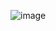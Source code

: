![image](https://github.com/melikeisbir/MVCProjeKampi/assets/117728803/356c9096-af41-4860-8905-cc0d701f802c)

